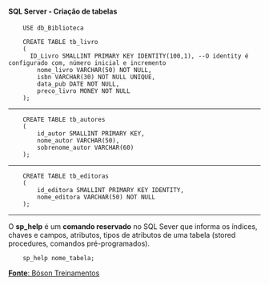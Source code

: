 #### SQL Server - Criação de tabelas

        USE db_Biblioteca

        CREATE TABLE tb_livro
        (	
          ID_Livro SMALLINT PRIMARY KEY IDENTITY(100,1), --O identity é configurado com, número inicial e incremento
        	nome_livro VARCHAR(50) NOT NULL,
        	isbn VARCHAR(30) NOT NULL UNIQUE,        	
        	data_pub DATE NOT NULL,
        	preco_livro MONEY NOT NULL
        );
---
        CREATE TABLE tb_autores
        (
        	id_autor SMALLINT PRIMARY KEY,
        	nome_autor VARCHAR(50),
        	sobrenome_autor VARCHAR(60)
        );
---
        CREATE TABLE tb_editoras
        (
        	id_editora SMALLINT PRIMARY KEY IDENTITY,
        	nome_editora VARCHAR(50) NOT NULL
        );

---

O **sp_help** é um **comando reservado** no SQL Sever que informa os índices, chaves e campos, atributos, tipos de atributos de uma tabela (stored procedures, comandos pré-programados).

        sp_help nome_tabela;




[**Fonte**: Bóson Treinamentos](https://youtube.com/playlist?list=PLucm8g_ezqNqI5cW3alteV5olcMCcHYRK&si=iTJ-F9uZb8Eff3QA)